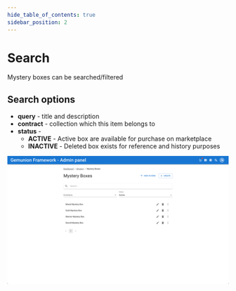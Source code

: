 ```yaml
---
hide_table_of_contents: true
sidebar_position: 2
---
```


# Search

Mystery boxes can be searched/filtered

## Search options

- **query** - title and description
- **contract** - collection which this item belongs to
- **status** -
    - **ACTIVE** - Active box are available for purchase on marketplace
    - **INACTIVE** - Deleted box exists for reference and history purposes

![Mystery box search](/img/admin/mechanics-marketing/mystery/mystery_box_search.png)
